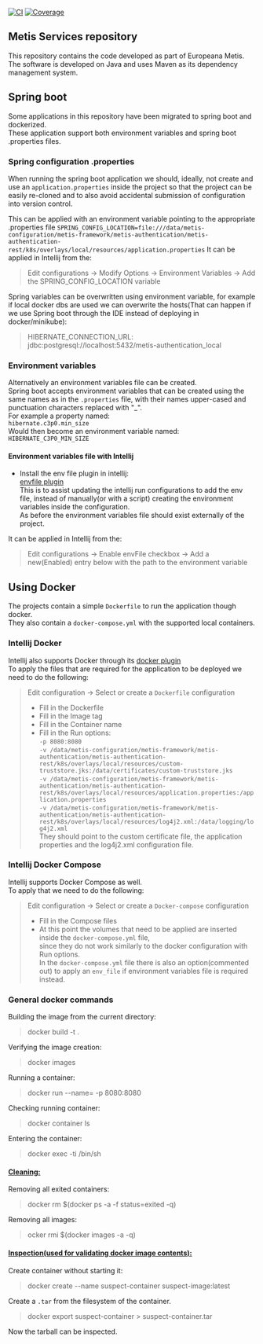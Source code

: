 [![CI](https://github.com/europeana/metis-framework/actions/workflows/ci.yml/badge.svg)](https://github.com/europeana/metis-framework/actions/workflows/ci.yml)
[![Coverage](https://sonarcloud.io/api/project_badges/measure?project=europeana_metis-framework&metric=coverage)](https://sonarcloud.io/summary/new_code?id=europeana_metis-framework)

## Metis Services repository

This repository contains the code developed as part of Europeana Metis.  
The software is developed on Java and uses Maven as its dependency management system.

## Spring boot

Some applications in this repository have been migrated to spring boot and dockerized.  
These application support both environment variables and spring boot .properties files.

### Spring configuration .properties

When running the spring boot application we should, ideally, not create and use an
`application.properties` inside the project so that the project can be easily re-cloned
and to also avoid accidental submission of configuration into version control.

This can be applied with an environment variable pointing to the appropriate .properties file
`SPRING_CONFIG_LOCATION=file:///data/metis-configuration/metis-framework/metis-authentication/metis-authentication-rest/k8s/overlays/local/resources/application.properties`
It can be applied in Intellij from the:
> Edit configurations -> Modify Options -> Environment Variables -> Add the SPRING_CONFIG_LOCATION variable

Spring variables can be overwritten using environment variable, for example if local docker dbs are used we can
overwrite the
hosts(That can happen if we use Spring boot through the IDE instead of deploying in docker/minikube):
> HIBERNATE_CONNECTION_URL: jdbc:postgresql://localhost:5432/metis-authentication_local

### Environment variables

Alternatively an environment variables file can be created.  
Spring boot accepts environment variables that can be created using the same names as in the `.properties` file,
with their names upper-cased and punctuation characters replaced with "_".  
For example a property named:  
`hibernate.c3p0.min_size`  
Would then become an environment variable named:  
`HIBERNATE_C3P0_MIN_SIZE`

#### Environment variables file with Intellij

- Install the env file plugin in intellij:  
  [envfile plugin](https://plugins.jetbrains.com/plugin/7861-envfile)  
  This is to assist updating the intellij run configurations to add the env file, instead of manually(or with a script)
  creating
  the environment variables inside the configuration.  
  As before the environment variables file should exist externally of the project.

It can be applied in Intellij from the:
> Edit configurations -> Enable envFile checkbox -> Add a new(Enabled) entry below with the path to the environment
> variable

## Using Docker

The projects contain a simple `Dockerfile` to run the application though docker.  
They also contain a `docker-compose.yml` with the supported local containers.

### Intellij Docker

Intellij also supports Docker through its
[docker plugin](https://plugins.jetbrains.com/plugin/7724-docker?_ga=2.175319586.1865269423.1669020836-1878326318.1658382865&_gl=1%2A19i8cor%2A_ga%2AMTg3ODMyNjMxOC4xNjU4MzgyODY1%2A_ga_9J976DJZ68%2AMTY2OTAyMDgzNS4yNS4wLjE2NjkwMjA4MzUuMC4wLjA)  
To apply the files that are required for the application to be deployed we need to do the following:
> Edit configuration -> Select or create a `Dockerfile` configuration
> - Fill in the Dockerfile
> - Fill in the Image tag
> - Fill in the Container name
> - Fill in the Run options:  
    `-p 8080:8080`    
    `-v /data/metis-configuration/metis-framework/metis-authentication/metis-authentication-rest/k8s/overlays/local/resources/custom-truststore.jks:/data/certificates/custom-truststore.jks`      
    `-v /data/metis-configuration/metis-framework/metis-authentication/metis-authentication-rest/k8s/overlays/local/resources/application.properties:/application.properties`      
    `-v /data/metis-configuration/metis-framework/metis-authentication/metis-authentication-rest/k8s/overlays/local/resources/log4j2.xml:/data/logging/log4j2.xml`  
    They should point to the custom certificate file, the application properties and the log4j2.xml configuration file.

### Intellij Docker Compose

Intellij supports Docker Compose as well.  
To apply that we need to do the following:
> Edit configuration -> Select or create a `Docker-compose` configuration
> - Fill in the Compose files
> - At this point the volumes that need to be applied are inserted inside the `docker-compose.yml` file,  
    since they do not work similarly to the docker configuration with Run options.    
    In the `docker-compose.yml` file there is also an option(commented out) to apply an `env_file`
    if environment variables file is required instead.

### General docker commands

Building the image from the current directory:
> docker build -t <imageName> .

Verifying the image creation:
> docker images <imageName>

Running a container:
> docker run --name=<containerName> -p 8080:8080 <imageName>

Checking running container:
> docker container ls

Entering the container:
> docker exec -ti <containerName> /bin/sh

#### <u>Cleaning:</u>

Removing all exited containers:
> docker rm $(docker ps -a -f status=exited -q)

Removing all images:
> ocker rmi $(docker images -a -q)

#### <u>Inspection(used for validating docker image contents):</u>

Create container without starting it:
> docker create --name suspect-container suspect-image:latest

Create a `.tar` from the filesystem of the container.
> docker export suspect-container > suspect-container.tar

Now the tarball can be inspected.
